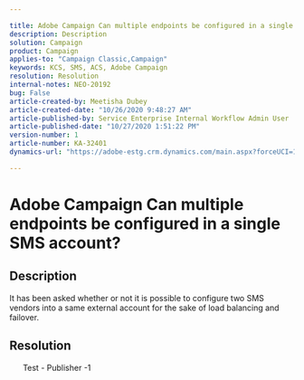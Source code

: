 ```yaml
---

title: Adobe Campaign Can multiple endpoints be configured in a single SMS account?  
description: Description  
solution: Campaign  
product: Campaign  
applies-to: "Campaign Classic,Campaign"  
keywords: KCS, SMS, ACS, Adobe Campaign  
resolution: Resolution  
internal-notes: NEO-20192  
bug: False  
article-created-by: Meetisha Dubey  
article-created-date: "10/26/2020 9:48:27 AM"  
article-published-by: Service Enterprise Internal Workflow Admin User  
article-published-date: "10/27/2020 1:51:22 PM"  
version-number: 1  
article-number: KA-32401  
dynamics-url: "https://adobe-estg.crm.dynamics.com/main.aspx?forceUCI=1&pagetype=entityrecord&etn=knowledgearticle&id=edb27b3c-7017-eb11-a812-000d3a593b88"

---
```


# Adobe Campaign Can multiple endpoints be configured in a single SMS account?

## Description

It has been asked whether or not it is possible to configure two SMS vendors into a same external account for the sake of load balancing and failover.

## Resolution

      Test - Publisher -1
